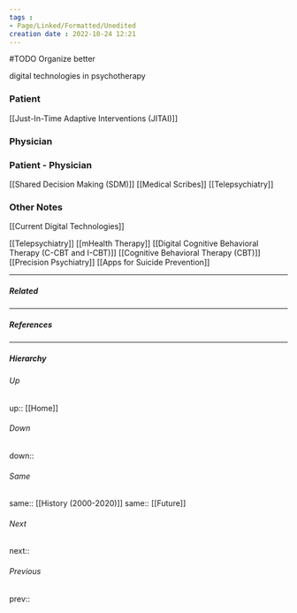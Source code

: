 ```yaml
---
tags :
- Page/Linked/Formatted/Unedited
creation date : 2022-10-24 12:21 
---
```

#TODO Organize better

digital technologies in psychotherapy
### Patient
[[Just-In-Time Adaptive Interventions (JITAI)]]

### Physician

### Patient - Physician
[[Shared Decision Making (SDM)]]
[[Medical Scribes]]
[[Telepsychiatry]]

### Other Notes


[[Current Digital Technologies]]

[[Telepsychiatry]]
[[mHealth Therapy]]
[[Digital Cognitive Behavioral Therapy (C-CBT and I-CBT)]]
[[Cognitive Behavioral Therapy (CBT)]]
[[Precision Psychiatry]]
[[Apps for Suicide Prevention]]

---
##### Related


---
##### References


---
##### Hierarchy
###### Up
up:: [[Home]]
###### Down
down:: 
###### Same
same:: [[History (2000-2020)]]
same:: [[Future]]
###### Next
next:: 
###### Previous
prev:: 